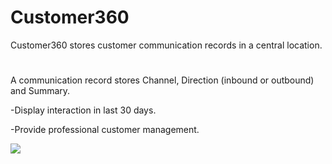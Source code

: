 # Customer360
Customer360 stores customer communication records in a central location.
#
A communication record stores Channel, Direction (inbound or outbound) and Summary.

-Display interaction in last 30 days.

-Provide professional customer management.

![](.Result/Home-Customer.png)
